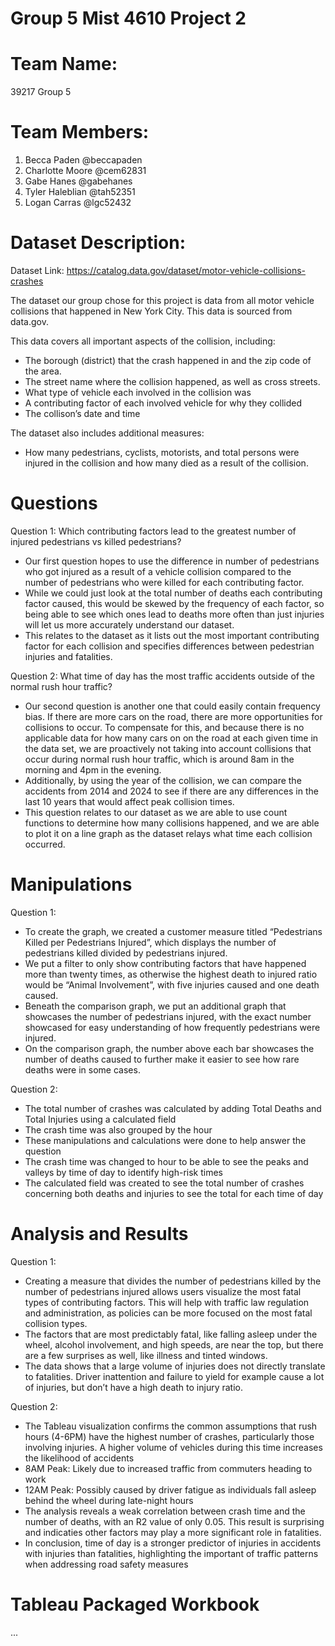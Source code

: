 # Group 5 Mist 4610 Project 2

# Team Name:

39217 Group 5

# Team Members:

1. Becca Paden @beccapaden
2. Charlotte Moore @cem62831
3. Gabe Hanes @gabehanes
4. Tyler Haleblian @tah52351
5. Logan Carras @lgc52432

# Dataset Description:
Dataset Link: https://catalog.data.gov/dataset/motor-vehicle-collisions-crashes

The dataset our group chose for this project is data from all motor vehicle collisions that happened in New York City. This data is sourced from data.gov.

This data covers all important aspects of the collision, including:
- The borough (district) that the crash happened in and the zip code of the area.
- The street name where the collision happened, as well as cross streets.
- What type of vehicle each involved in the collision was
- A contributing factor of each involved vehicle for why they collided
- The collison’s date and time

The dataset also includes additional measures:
- How many pedestrians, cyclists, motorists, and total persons were injured in the collision and how many died as a result of the collision.

# Questions

Question 1: Which contributing factors lead to the greatest number of injured pedestrians vs killed pedestrians?

- Our first question hopes to use the difference in number of pedestrians who got injured as a result of a vehicle collision compared to the number of pedestrians who were killed for each contributing factor. 
- While we could just look at the total number of deaths each contributing factor caused, this would be skewed by the frequency of each factor, so being able to see which ones lead to deaths more often than just injuries will let us more accurately understand our dataset.
- This relates to the dataset as it lists out the most important contributing factor for each collision and specifies differences between pedestrian injuries and fatalities.

Question 2: What time of day has the most traffic accidents outside of the normal rush hour traffic?

- Our second question is another one that could easily contain frequency bias. If there are more cars on the road, there are more opportunities for collisions to occur. To compensate for this, and because there is no applicable data for how many cars on on the road at each given time in the data set, we are proactively not taking into account collisions that occur during normal rush hour traffic, which is around 8am in the morning and 4pm in the evening. 
- Additionally, by using the year of the collision, we can compare the accidents from 2014 and 2024 to see if there are any differences in the last 10 years that would affect peak collision times.
- This question relates to our dataset as we are able to use count functions to determine how many collisions happened, and we are able to plot it on a line graph as the dataset relays what time each collision occurred.

# Manipulations
Question 1:
- To create the graph, we created a customer measure titled “Pedestrians Killed per Pedestrians Injured”, which displays the number of pedestrians killed divided by pedestrians injured.
- We put a filter to only show contributing factors that have happened more than twenty times, as otherwise the highest death to injured ratio would be “Animal Involvement”, with five injuries caused and one death caused.
- Beneath the comparison graph, we put an additional graph that showcases the number of pedestrians injured, with the exact number showcased for easy understanding of how frequently pedestrians were injured.
- On the comparison graph, the number above each bar showcases the number of deaths caused to further make it easier to see how rare deaths were in some cases.

Question 2:
- The total number of crashes was calculated by adding Total Deaths and Total Injuries using a calculated field
- The crash time was also grouped by the hour
- These manipulations and calculations were done to help answer the question
-   The crash time was changed to hour to be able to see the peaks and valleys by time of day to identify high-risk times
-   The calculated field was created to see the total number of crashes concerning both deaths and injuries to see the total for each time of day


# Analysis and Results
Question 1:

- Creating a measure that divides the number of pedestrians killed by the number of pedestrians injured allows users visualize the most fatal types of contributing factors. This will help with traffic law regulation and administration, as policies can be more focused on the most fatal collision types.
- The factors that are most predictably fatal, like falling asleep under the wheel, alcohol involvement, and high speeds, are near the top, but there are a few surprises as well, like illness and tinted windows.
- The data shows that a large volume of injuries does not directly translate to fatalities. Driver inattention and failure to yield for example cause a lot of injuries, but don’t have a high death to injury ratio.

Question 2:
- The Tableau visualization confirms the common assumptions that rush hours (4-6PM) have the highest number of crashes, particularly those involving injuries. A higher volume of vehicles during this time increases the likelihood of accidents 
- 8AM Peak: Likely due to increased traffic from commuters heading to work
- 12AM Peak: Possibly caused by driver fatigue as individuals fall asleep behind the wheel during late-night hours 
- The analysis reveals a weak correlation between crash time and the number of deaths, with an R2 value of only 0.05. This result is surprising and indicaties other factors may play a more significant role in fatalities.
- In conclusion, time of day is a stronger predictor of injuries in accidents with injuries than fatalities, highlighting the important of traffic patterns when addressing road safety measures


# Tableau Packaged Workbook

...


